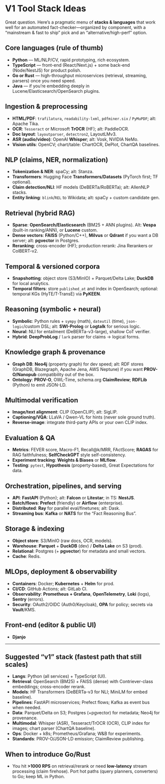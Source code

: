 # V1 Tool Stack Ideas

Great question. Here’s a pragmatic menu of **stacks & languages** that work well for an automated fact-checker—organized by component, with a “mainstream & fast to ship” pick and an “alternative/high-perf” option.

## Core languages (rule of thumb)

* **Python** — ML/NLP/CV, rapid prototyping, rich ecosystem.
* **TypeScript** — front-end (React/Next.js) + some back-end (Node/NestJS) for product polish.
* **Go or Rust** — high-throughput microservices (retrieval, streaming, parsers) once you need speed.
* **Java** — if you’re embedding deeply in Lucene/Elasticsearch/OpenSearch plugins.

## Ingestion & preprocessing

* **HTML/PDF**: `trafilatura`, `readability-lxml`, `pdfminer.six` / `PyMuPDF`; alt: Apache Tika.
* **OCR**: `Tesseract` or Microsoft **TrOCR** (HF); alt: PaddleOCR.
* **Doc layout**: `layoutparser`, `detectron2`, LayoutLMv3.
* **ASR (audio/video)**: OpenAI **Whisper**; alt: Vosk, NVIDIA NeMo.
* **Vision utils**: OpenCV; chart/table: ChartOCR, DePlot, ChartQA baselines.

## NLP (claims, NER, normalization)

* **Tokenization & NER**: spaCy; alt: Stanza.
* **Transformers**: Hugging Face **Transformers/Datasets** (PyTorch first; TF optional).
* **Claim detection/NLI**: HF models (DeBERTa/RoBERTa); alt: AllenNLP stacks.
* **Entity linking**: `blink`/`REL` to Wikidata; alt: spaCy + custom candidate gen.

## Retrieval (hybrid RAG)

* **Sparse**: **OpenSearch/Elasticsearch** (BM25 + ANN plugins).
  Alt: **Vespa** (built-in ranking/ANN), or **Lucene** custom.
* **Dense vectors**: **FAISS** (Python/C++), **Milvus** or **Qdrant** if you want a DB server; alt: **pgvector** in Postgres.
* **Reranking**: cross-encoder (HF); production rerank: Jina Rerankers or ColBERT-v2.

## Temporal & versioned corpora

* **Snapshotting**: object store (S3/MinIO) + Parquet/Delta Lake; **DuckDB** for local analytics.
* **Temporal filters**: store `published_at` and index in OpenSearch;
  optional: temporal KGs (HyTE/T-TransE) via **PyKEEN**.

## Reasoning (symbolic + neural)

* **Symbolic**: Python rules + `sympy` (math), `dateutil` (time), `json-logic`/custom DSL; alt: **SWI-Prolog** or **Logtalk** for serious logic.
* **Neural**: NLI for entailment (DeBERTa-v3-large), shallow CoT verifier.
* **Hybrid**: **DeepProbLog** / `lark` parser for claims → logical forms.

## Knowledge graph & provenance

* **Graph DB**: **Neo4j** (property graph) for dev speed; alt: RDF stores (GraphDB, Blazegraph, Apache Jena, AWS Neptune) if you want **PROV-O/Nanopub** compatibility out of the box.
* **Ontology**: **PROV-O**, OWL-Time, schema.org **ClaimReview**; **RDFLib** (Python) to emit JSON-LD.

## Multimodal verification

* **Image/text alignment**: CLIP (OpenCLIP); alt: SigLIP.
* **Captioning/VQA**: LLaVA / Qwen-VL for hints (never sole ground truth).
* **Reverse-image**: integrate third-party APIs or your own CLIP index.

## Evaluation & QA

* **Metrics**: FEVER score, Macro-F1, Recall@k/MRR, FActScore;
  **RAGAS** for RAG faithfulness; **SelfCheckGPT** style self-consistency.
* **Experiment tracking**: **Weights & Biases** or **MLflow**.
* **Testing**: `pytest`, **Hypothesis** (property-based), Great Expectations for data.

## Orchestration, pipelines, and serving

* **API**: **FastAPI** (Python); alt: **Falcon** or **Litestar**; in TS: **NestJS**.
* **Batch/flows**: **Prefect** (friendly) or **Airflow** (enterprise).
* **Distributed**: **Ray** for parallel eval/finetunes; alt: Dask.
* **Streaming bus**: **Kafka** or **NATS** for the “Fact Reasoning Bus”.

## Storage & indexing

* **Object store**: S3/MinIO (raw docs, OCR, models).
* **Warehouse**: **Parquet** + **DuckDB** (dev) / **Delta Lake** on S3 (prod).
* **Relational**: Postgres (+ **pgvector**) for metadata and small vectors.
* **Cache**: Redis.

## MLOps, deployment & observability

* **Containers**: Docker; **Kubernetes** + **Helm** for prod.
* **CI/CD**: GitHub Actions; alt: GitLab CI.
* **Observability**: **Prometheus + Grafana**, **OpenTelemetry**, **Loki** (logs), **Sentry** (errors).
* **Security**: OAuth2/OIDC (Auth0/Keycloak), **OPA** for policy; secrets via **Vault**/KMS.

## Front-end (editor & public UI)

* **Djanjo**

---

## Suggested “v1” stack (fastest path that still scales)

* **Langs**: Python (all services) + TypeScript (UI).
* **Retrieval**: OpenSearch (BM25) + FAISS (dense) with Contriever-class embeddings; cross-encoder rerank.
* **Models**: HF Transformers (DeBERTa-v3 for NLI; MiniLM for embed baseline).
* **Pipelines**: FastAPI microservices; Prefect flows; Kafka as event bus when needed.
* **Data**: Parquet/Delta on S3; Postgres (+pgvector) for metadata; Neo4j for provenance.
* **Multimodal**: Whisper (ASR), Tesseract/TrOCR (OCR), CLIP index for images; chart parser (ChartQA baseline).
* **Ops**: Docker + k8s; Prometheus/Grafana; W&B for experiments.
* **Standards**: PROV-O/JSON-LD emission; ClaimReview publishing.

## When to introduce Go/Rust

* You hit **>1000 RPS** on retrieval/rerank or need **low-latency** stream processing (claim firehose). Port hot paths (query planners, converters) to Go; keep ML in Python.
